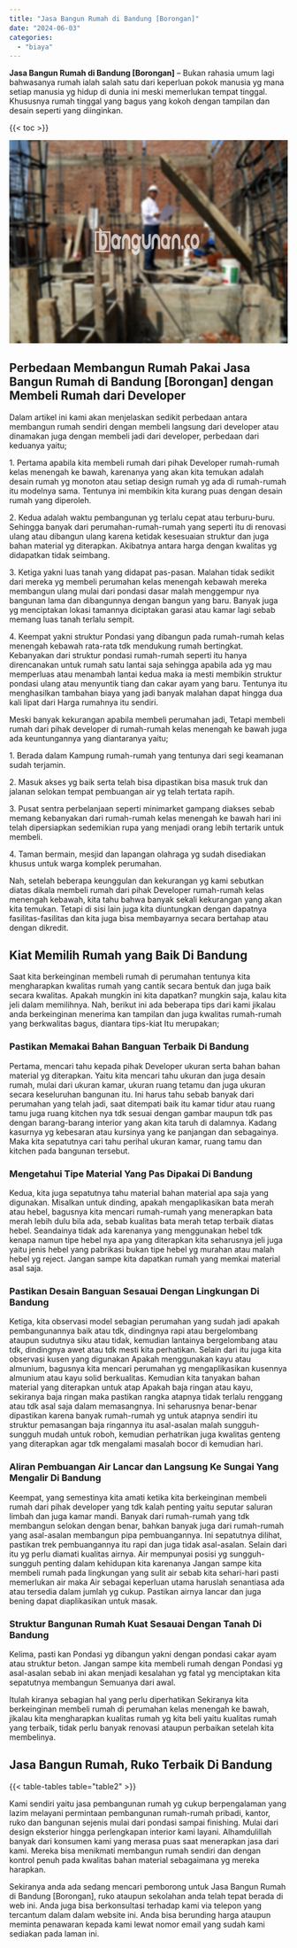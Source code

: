 ```yaml
---
title: "Jasa Bangun Rumah di Bandung [Borongan]"
date: "2024-06-03"
categories: 
  - "biaya"
---
```


**Jasa Bangun Rumah di Bandung \[Borongan\]** – Bukan rahasia umum lagi bahwasanya rumah ialah salah satu dari keperluan pokok manusia yg mana setiap manusia yg hidup di dunia ini meski memerlukan tempat tinggal. Khususnya rumah tinggal yang bagus yang kokoh dengan tampilan dan desain seperti yang diinginkan.

{{< toc >}}

![Jasa Bangun Rumah di Bandung [Borongan]](/images/borong-bangunan-03.png)

## Perbedaan Membangun Rumah Pakai Jasa Bangun Rumah di Bandung \[Borongan\] dengan Membeli Rumah dari Developer

Dalam artikel ini kami akan menjelaskan sedikit perbedaan antara membangun rumah sendiri dengan membeli langsung dari developer atau dinamakan juga dengan membeli jadi dari developer, perbedaan dari keduanya yaitu;

1\. Pertama apabila kita membeli rumah dari pihak Developer rumah-rumah kelas menengah ke bawah, karenanya yang akan kita temukan adalah desain rumah yg monoton atau setiap design rumah yg ada di rumah-rumah itu modelnya sama. Tentunya ini membikin kita kurang puas dengan desain rumah yang diperoleh.

2\. Kedua adalah waktu pembangunan yg terlalu cepat atau terburu-buru. Sehingga banyak dari perumahan-rumah-rumah yang seperti itu di renovasi ulang atau dibangun ulang karena ketidak kesesuaian struktur dan juga bahan material yg diterapkan. Akibatnya antara harga dengan kwalitas yg didapatkan tidak seimbang.

3\. Ketiga yakni luas tanah yang didapat pas-pasan. Malahan tidak sedikit dari mereka yg membeli perumahan kelas menengah kebawah mereka membangun ulang mulai dari pondasi dasar malah menggempur nya bangunan lama dan dibangunnya dengan bangun yang baru. Banyak juga yg menciptakan lokasi tamannya diciptakan garasi atau kamar lagi sebab memang luas tanah terlalu sempit.

4\. Keempat yakni struktur Pondasi yang dibangun pada rumah-rumah kelas menengah kebawah rata-rata tdk mendukung rumah bertingkat. Kebanyakan dari struktur pondasi rumah-rumah seperti itu hanya direncanakan untuk rumah satu lantai saja sehingga apabila ada yg mau memperluas atau menambah lantai kedua maka ia mesti membikin struktur pondasi ulang atau menyuntik tiang dan cakar ayam yang baru. Tentunya itu menghasilkan tambahan biaya yang jadi banyak malahan dapat hingga dua kali lipat dari Harga rumahnya itu sendiri.

Meski banyak kekurangan apabila membeli perumahan jadi, Tetapi membeli rumah dari pihak developer di rumah-rumah kelas menengah ke bawah juga ada keuntungannya yang diantaranya yaitu;

1\. Berada dalam Kampung rumah-rumah yang tentunya dari segi keamanan sudah terjamin.

2\. Masuk akses yg baik serta telah bisa dipastikan bisa masuk truk dan jalanan selokan tempat pembuangan air yg telah tertata rapih.

3\. Pusat sentra perbelanjaan seperti minimarket gampang diakses sebab memang kebanyakan dari rumah-rumah kelas menengah ke bawah hari ini telah dipersiapkan sedemikian rupa yang menjadi orang lebih tertarik untuk membeli.

4\. Taman bermain, mesjid dan lapangan olahraga yg sudah disediakan khusus untuk warga komplek perumahan.

Nah, setelah beberapa keunggulan dan kekurangan yg kami sebutkan diatas dikala membeli rumah dari pihak Developer rumah-rumah kelas menengah kebawah, kita tahu bahwa banyak sekali kekurangan yang akan kita temukan. Tetapi di sisi lain juga kita diuntungkan dengan dapatnya fasilitas-fasilitas dan kita juga bisa membayarnya secara bertahap atau dengan dikredit.

## Kiat Memilih Rumah yang Baik Di Bandung

Saat kita berkeinginan membeli rumah di perumahan tentunya kita mengharapkan kwalitas rumah yang cantik secara bentuk dan juga baik secara kwalitas. Apakah mungkin ini kita dapatkan? mungkin saja, kalau kita jeli dalam memilihnya. Nah, berikut ini ada beberapa tips dari kami jikalau anda berkeinginan menerima kan tampilan dan juga kwalitas rumah-rumah yang berkwalitas bagus, diantara tips-kiat Itu merupakan;

### Pastikan Memakai Bahan Banguan Terbaik Di Bandung

Pertama, mencari tahu kepada pihak Developer ukuran serta bahan bahan material yg diterapkan. Yaitu kita mencari tahu ukuran dan juga desain rumah, mulai dari ukuran kamar, ukuran ruang tetamu dan juga ukuran secara keseluruhan bangunan itu. Ini harus tahu sebab banyak dari perumahan yang telah jadi, saat ditempati baik itu kamar tidur atau ruang tamu juga ruang kitchen nya tdk sesuai dengan gambar maupun tdk pas dengan barang-barang interior yang akan kita taruh di dalamnya. Kadang kasurnya yg kebesaran atau kursinya yang ke panjangan dan sebagainya. Maka kita sepatutnya cari tahu perihal ukuran kamar, ruang tamu dan kitchen pada bangunan tersebut.

### Mengetahui Tipe Material Yang Pas Dipakai Di Bandung

Kedua, kita juga sepatutnya tahu material bahan material apa saja yang digunakan. Misalkan untuk dinding, apakah mengaplikasikan bata merah atau hebel, bagusnya kita mencari rumah-rumah yang menerapkan bata merah lebih dulu bila ada, sebab kualitas bata merah tetap terbaik diatas hebel. Seandainya tidak ada karenanya yang menggunakan hebel tdk kenapa namun tipe hebel nya apa yang diterapkan kita seharusnya jeli juga yaitu jenis hebel yang pabrikasi bukan tipe hebel yg murahan atau malah hebel yg reject. Jangan sampe kita dapatkan rumah yang memkai material asal saja.

### Pastikan Desain Banguan Sesauai Dengan Lingkungan Di Bandung

Ketiga, kita observasi model sebagian perumahan yang sudah jadi apakah pembangunannya baik atau tdk, dindingnya rapi atau bergelombang ataupun sudutnya siku atau tidak, kemudian lantainya bergelombang atau tdk, dindingnya awet atau tdk mesti kita perhatikan. Selain dari itu juga kita observasi kusen yang digunakan Apakah menggunakan kayu atau almunium, bagusnya kita mencari perumahan yg mengaplikasikan kusennya almunium atau kayu solid berkualitas. Kemudian kita tanyakan bahan material yang diterapkan untuk atap Apakah baja ringan atau kayu, sekiranya baja ringan maka pastikan rangka atapnya tidak terlalu renggang atau tdk asal saja dalam memasangnya. Ini seharusnya benar-benar dipastikan karena banyak rumah-rumah yg untuk atapnya sendiri itu struktur pemasangan baja ringannya itu asal-asalan malah sungguh-sungguh mudah untuk roboh, kemudian perhatrikan juga kwalitas genteng yang diterapkan agar tdk mengalami masalah bocor di kemudian hari.

### Aliran Pembuangan Air Lancar dan Langsung Ke Sungai Yang Mengalir Di Bandung

Keempat, yang semestinya kita amati ketika kita berkeinginan membeli rumah dari pihak developer yang tdk kalah penting yaitu seputar saluran limbah dan juga kamar mandi. Banyak dari rumah-rumah yang tdk membangun selokan dengan benar, bahkan banyak juga dari rumah-rumah yang asal-asalan membangun pipa pembuangannya. Ini sepatutnya dilihat, pastikan trek pembuangannya itu rapi dan juga tidak asal-asalan. Selain dari itu yg perlu diamati kualitas airnya. Air mempunyai posisi yg sungguh-sungguh penting dalam kehidupan kita karenanya Jangan sampe kita membeli rumah pada lingkungan yang sulit air sebab kita sehari-hari pasti memerlukan air maka Air sebagai keperluan utama haruslah senantiasa ada atau tersedia dalam jumlah yg cukup. Pastikan airnya lancar dan juga bening dapat diaplikasikan untuk masak.

### Struktur Bangunan Rumah Kuat Sesauai Dengan Tanah Di Bandung

Kelima, pasti kan Pondasi yg dibangun yakni dengan pondasi cakar ayam atau struktur beton. Jangan sampe kita membeli rumah dengan Pondasi yg asal-asalan sebab ini akan menjadi kesalahan yg fatal yg menciptakan kita sepatutnya membangun Semuanya dari awal.

Itulah kiranya sebagian hal yang perlu diperhatikan Sekiranya kita berkeinginan membeli rumah di perumahan kelas menengah ke bawah, jikalau kita mengharapkan kualitas rumah yg kita beli yaitu kualitas rumah yang terbaik, tidak perlu banyak renovasi ataupun perbaikan setelah kita membelinya.

## Jasa Bangun Rumah, Ruko Terbaik Di Bandung

{{< table-tables table="table2" >}}

Kami sendiri yaitu jasa pembangunan rumah yg cukup berpengalaman yang lazim melayani permintaan pembangunan rumah-rumah pribadi, kantor, ruko dan bangunan sejenis mulai dari pondasi sampai finishing. Mulai dari design eksterior hingga perlengkapan interior kami layani. Alhamdulillah banyak dari konsumen kami yang merasa puas saat menerapkan jasa dari kami. Mereka bisa menikmati membangun rumah sendiri dan dengan kontrol penuh pada kwalitas bahan material sebagaimana yg mereka harapkan.

Sekiranya anda ada sedang mencari pemborong untuk Jasa Bangun Rumah di Bandung \[Borongan\], ruko ataupun sekolahan anda telah tepat berada di web ini. Anda juga bisa berkonsultasi terhadap kami via telepon yang tercantum dalam dalam website ini. Anda bisa berunding harga ataupun meminta penawaran kepada kami lewat nomor email yang sudah kami sediakan pada laman ini.
